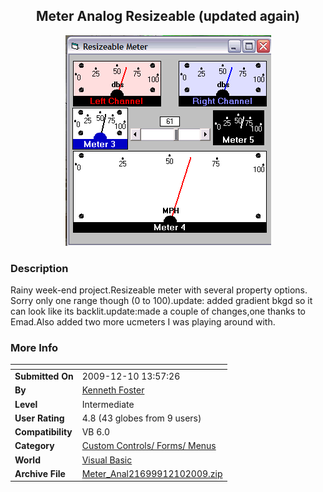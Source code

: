 ﻿<div align="center">

## Meter Analog Resizeable \(updated again\)

<img src="PIC2009121185252799.gif">
</div>

### Description

Rainy week-end project.Resizeable meter with several property options. Sorry only one range though (0 to 100).update: added gradient bkgd so it can look like its backlit.update:made a couple of changes,one thanks to Emad.Also added two more ucmeters I was playing around with.
 
### More Info
 


<span>             |<span>
---                |---
**Submitted On**   |2009-12-10 13:57:26
**By**             |[Kenneth Foster](https://github.com/Planet-Source-Code/PSCIndex/blob/master/ByAuthor/kenneth-foster.md)
**Level**          |Intermediate
**User Rating**    |4.8 (43 globes from 9 users)
**Compatibility**  |VB 6\.0
**Category**       |[Custom Controls/ Forms/  Menus](https://github.com/Planet-Source-Code/PSCIndex/blob/master/ByCategory/custom-controls-forms-menus__1-4.md)
**World**          |[Visual Basic](https://github.com/Planet-Source-Code/PSCIndex/blob/master/ByWorld/visual-basic.md)
**Archive File**   |[Meter\_Anal21699912102009\.zip](https://github.com/Planet-Source-Code/kenneth-foster-meter-analog-resizeable-updated-again__1-72691/archive/master.zip)








